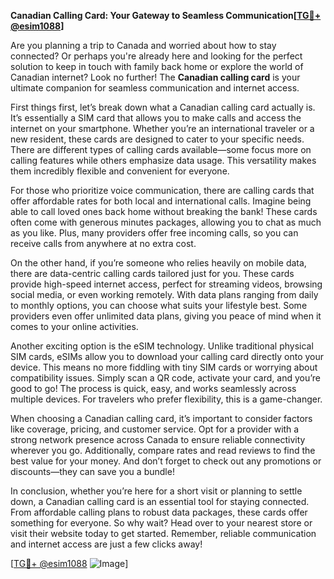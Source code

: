**Canadian Calling Card: Your Gateway to Seamless Communication[[TG💪+ @esim1088](https://t.me/s/esim1088)]**

Are you planning a trip to Canada and worried about how to stay connected? Or perhaps you're already here and looking for the perfect solution to keep in touch with family back home or explore the world of Canadian internet? Look no further! The **Canadian calling card** is your ultimate companion for seamless communication and internet access.

First things first, let’s break down what a Canadian calling card actually is. It’s essentially a SIM card that allows you to make calls and access the internet on your smartphone. Whether you’re an international traveler or a new resident, these cards are designed to cater to your specific needs. There are different types of calling cards available—some focus more on calling features while others emphasize data usage. This versatility makes them incredibly flexible and convenient for everyone.

For those who prioritize voice communication, there are calling cards that offer affordable rates for both local and international calls. Imagine being able to call loved ones back home without breaking the bank! These cards often come with generous minutes packages, allowing you to chat as much as you like. Plus, many providers offer free incoming calls, so you can receive calls from anywhere at no extra cost.

On the other hand, if you’re someone who relies heavily on mobile data, there are data-centric calling cards tailored just for you. These cards provide high-speed internet access, perfect for streaming videos, browsing social media, or even working remotely. With data plans ranging from daily to monthly options, you can choose what suits your lifestyle best. Some providers even offer unlimited data plans, giving you peace of mind when it comes to your online activities.

Another exciting option is the eSIM technology. Unlike traditional physical SIM cards, eSIMs allow you to download your calling card directly onto your device. This means no more fiddling with tiny SIM cards or worrying about compatibility issues. Simply scan a QR code, activate your card, and you’re good to go! The process is quick, easy, and works seamlessly across multiple devices. For travelers who prefer flexibility, this is a game-changer.

When choosing a Canadian calling card, it’s important to consider factors like coverage, pricing, and customer service. Opt for a provider with a strong network presence across Canada to ensure reliable connectivity wherever you go. Additionally, compare rates and read reviews to find the best value for your money. And don’t forget to check out any promotions or discounts—they can save you a bundle!

In conclusion, whether you’re here for a short visit or planning to settle down, a Canadian calling card is an essential tool for staying connected. From affordable calling plans to robust data packages, these cards offer something for everyone. So why wait? Head over to your nearest store or visit their website today to get started. Remember, reliable communication and internet access are just a few clicks away!

[[TG💪+ @esim1088](https://t.me/s/esim1088) ![Image](https://i.postimg.cc/Y0z9fWf4/image.png)]